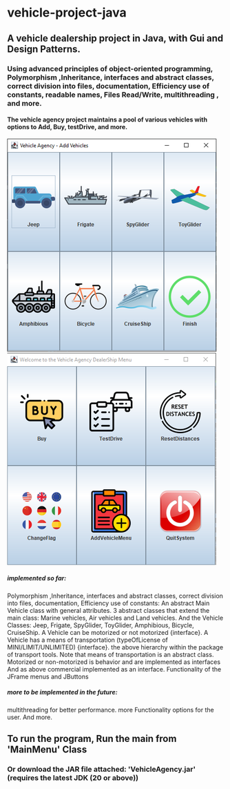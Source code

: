 # vehicle-project-java


## A vehicle dealership project in Java, with Gui and Design Patterns.


### Using advanced principles of object-oriented programming, Polymorphism ,Inheritance, interfaces and abstract classes, correct division into files, documentation, Efficiency use of constants, readable names, Files Read/Write, multithreading , and more.


#### The vehicle agency project maintains a pool of various vehicles with options to Add, Buy, testDrive, and more.

![menuAddVehiclesMenu.png](menuAddVehiclesMenu.png) ![menuVehicleAgencyMenu.png](menuVehicleAgencyMenu.png)

##### implemented so far:
Polymorphism ,Inheritance, interfaces and abstract classes, correct division into files, documentation, Efficiency use of constants:
An abstract Main Vehicle class with general attributes.
3 abstract classes that extend the main class: Marine vehicles, Air vehicles and Land vehicles.
And the Vehicle Classes: Jeep, Frigate, SpyGlider, ToyGlider, Amphibious, Bicycle, CruiseShip.
A Vehicle can be motorized or not motorized {interface}.
A Vehicle has a means of transportation (typeOfLicense of MINI/LIMIT/UNLIMITED) {interface}.
the above hierarchy within the package of transport tools. 
Note that means of transportation is an abstract class. 
Motorized or non-motorized is behavior and are implemented as interfaces
And as above commercial implemented as an interface.
Functionality of the JFrame menus and JButtons


##### more to be implemented in the future:
multithreading for better performance.
more Functionality options for the user.
And more.


## To run the program, Run the main from 'MainMenu' Class
### Or download the JAR file attached: 'VehicleAgency.jar' (requires the latest JDK (20 or above))